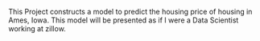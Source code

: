 This Project constructs a model to predict the housing price of housing in Ames, Iowa. This model will be presented as if I were a Data Scientist working at zillow.
